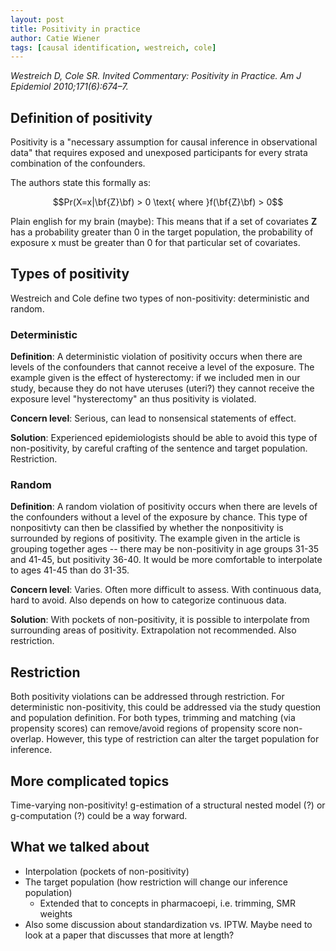 ```yaml
---
layout: post
title: Positivity in practice
author: Catie Wiener
tags: [causal identification, westreich, cole]
---
```

_Westreich D, Cole SR. Invited Commentary: Positivity in Practice. Am J Epidemiol 2010;171(6):674–7._

## Definition of positivity
Positivity is a "necessary assumption for causal inference in observational data" that requires exposed and unexposed participants for every strata combination of the confounders. 

The authors state this formally as:

$$Pr(X=x|\bf{Z}\bf) > 0 \text{ where }f(\bf{Z}\bf) > 0$$

Plain english for my brain (maybe): This means that if a set of covariates **Z** has a probability greater than 0 in the target population, the probability of exposure x must be  greater than 0 for that particular set of covariates. 

## Types of positivity

Westreich and Cole define two types of non-positivity: deterministic and random. 

### Deterministic
**Definition**: A deterministic violation of positivity occurs when there are levels of the confounders that cannot receive a level of the exposure. The example given is the effect of hysterectomy: if we included men in our study, because they do not have uteruses (uteri?) they cannot receive the exposure level "hysterectomy" an thus positivity is violated. 

**Concern level**: Serious, can lead to nonsensical statements of effect.

**Solution**: Experienced epidemiologists should be able to avoid this type of non-positivity, by careful crafting of the sentence and target population. Restriction.

### Random
**Definition**: A random violation of positivity occurs when there are levels of the confounders without a level of the exposure by chance. This type of nonpositivty can then be classified by whether the nonpositivity is surrounded by regions of positivity. The example given in the article is grouping together ages -- there may be non-positivity in age groups 31-35 and 41-45, but positivity 36-40. It would be more comfortable to interpolate to ages 41-45 than do 31-35. 

**Concern level**: Varies. Often more difficult to assess. With continuous data, hard to avoid. Also depends on how to categorize continuous data.

**Solution**: With pockets of non-positivity, it is possible to interpolate from surrounding areas of positivity. Extrapolation not recommended. Also restriction.


## Restriction

Both positivity violations can be addressed through restriction. For deterministic non-positivity, this could be addressed via the study question and population definition. For both types, trimming and matching (via propensity scores) can remove/avoid regions of propensity score non-overlap. However, this type of restriction can alter the target population for inference. 

## More complicated topics

Time-varying non-positivity! g-estimation of a structural nested model (?) or g-computation (?) could be a way forward. 

## What we talked about

* Interpolation (pockets of non-positivity)
* The target population (how restriction will change our inference population)
    * Extended that to concepts in pharmacoepi, i.e. trimming, SMR weights
* Also some discussion about standardization vs. IPTW. Maybe need to look at a paper that discusses that more at length? 
